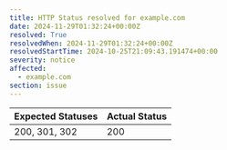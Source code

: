 ```yaml
---
title: HTTP Status resolved for example.com
date: 2024-11-29T01:32:24+00:00Z
resolved: True
resolvedWhen: 2024-11-29T01:32:24+00:00Z
resolvedStartTime: 2024-10-25T21:09:43.191474+00:00
severity: notice
affected:
  - example.com
section: issue
---
```


| Expected Statuses | Actual Status  |
|-------------------|----------------|
| 200, 301, 302 | 200 |
